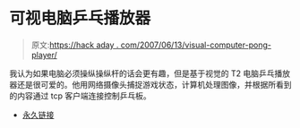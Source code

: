 # 可视电脑乒乓播放器

> 原文:[https://hack aday . com/2007/06/13/visual-computer-pong-player/](https://hackaday.com/2007/06/13/visual-computer-pong-player/)

我认为如果电脑必须操纵操纵杆的话会更有趣，但是基于视觉的 T2 电脑乒乓播放器还是很可爱的。他用网络摄像头捕捉游戏状态，计算机处理图像，并根据所看到的内容通过 tcp 客户端连接控制乒乓板。

*   [永久链接](http://ashishrd.blogspot.com/2007/06/pong-playing-computer-playing-against.html)